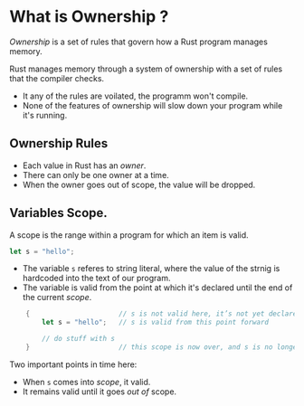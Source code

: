 # What is Ownership ?

*Ownership* is a set of rules that govern how a Rust program manages memory.

Rust manages memory through a system of ownership with a set of rules that the compiler checks.
- It any of the rules are voilated, the programm won't compile.
- None of the features of ownership will slow down your program while it's running.

## Ownership Rules

- Each value in Rust has an *owner*.
- There can only be one owner at a time.
- When the owner goes out of scope, the value will be dropped.

## Variables Scope.

A scope is the range within a program for which an item is valid.

```rust
let s = "hello";
```

- The variable `s` referes to string literal, where the value of the strnig is hardcoded into the text of our program.
- The variable is valid from the point at which it's declared until the end of the current *scope*.


```rust
    {                      // s is not valid here, it’s not yet declared
        let s = "hello";   // s is valid from this point forward

        // do stuff with s
    }                      // this scope is now over, and s is no longer valid
```

Two important points in time here:

- When `s` comes into *scope*, it valid.
- It remains valid until it goes *out of* scope.